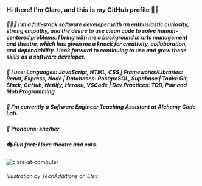 ### Hi there! I'm Clare, and this is my GitHub profile 👋🏻
##### 👩🏻‍💻  I'm a full-stack software developer with an enthusiastic curiosity, strong empathy, and the desire to use clean code to solve human-centered problems. I bring with me a background in arts management and theatre, which has given me a knack for creativity, collaboration, and dependability. I look forward to continuing to use and grow these skills as a software developer. 

##### 🧰 I use: Languages: JavaScript, HTML, CSS | Frameworks/Libraries: React, Express, Node | Databases: PostgreSQL, Supabase | Tools: Git, Slack, GitHub, Netlify, Heroku, VSCode | Dev Practices: TDD, Pair and Mob Programming
##### 💼  I’m currently a Software Engineer Teaching Assistant at Alchemy Code Lab.
##### 🌙  Pronouns: she/her
##### 🎭  Fun fact: I love theatre and cats.

![clare-at-computer](https://user-images.githubusercontent.com/89673020/150880790-5a01dbbb-1609-45c2-9f1d-4e5a4241d8af.jpeg)


###### <div>Illustration by TechAdditions on Etsy</div>

<!--
**ClareMcDonald/ClareMcDonald** is a ✨ _special_ ✨ repository because its `README.md` (this file) appears on your GitHub profile.

Here are some ideas to get you started:

- 🔭 I’m currently working on ...
- 🌱 I’m currently learning ...
- 👯 I’m looking to collaborate on ...
- 🤔 I’m looking for help with ...
- 💬 Ask me about ...
# 📫 How to reach me: clare.s.mcdonald@gmail.com
- 😄 Pronouns: ...
- ⚡ Fun fact: ...
-->
